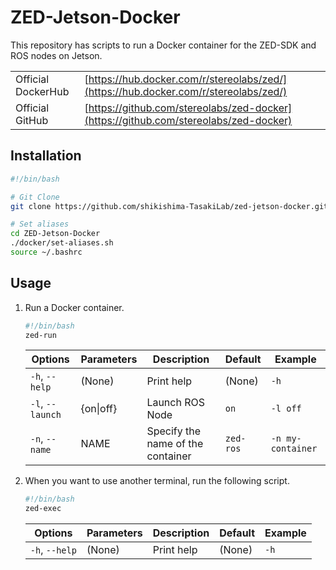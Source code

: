 # ZED-Jetson-Docker

This repository has scripts to run a Docker container for the ZED-SDK and ROS nodes on Jetson.

|                  |                                                                                    |
|------------------|------------------------------------------------------------------------------------|
|Official DockerHub|[https://hub.docker.com/r/stereolabs/zed/](https://hub.docker.com/r/stereolabs/zed/)|
|Official GitHub   |[https://github.com/stereolabs/zed-docker](https://github.com/stereolabs/zed-docker)|

## Installation

```bash
#!/bin/bash

# Git Clone
git clone https://github.com/shikishima-TasakiLab/zed-jetson-docker.git ZED-Jetson-Docker

# Set aliases
cd ZED-Jetson-Docker
./docker/set-aliases.sh
source ~/.bashrc
```

## Usage

1. Run a Docker container.

    ```bash
    #!/bin/bash
    zed-run
    ```

    |Options         |Parameters|Description                      |Default  |Example          |
    |----------------|----------|---------------------------------|---------|-----------------|
    |`-h`, `--help`  |(None)    |Print help                       |(None)   |`-h`             |
    |`-l`, `--launch`|{on\|off} |Launch ROS Node                  |`on`     |`-l off`         |
    |`-n`, `--name`  |NAME      |Specify the name of the container|`zed-ros`|`-n my-container`|

1. When you want to use another terminal, run the following script.

    ```bash
    #!/bin/bash
    zed-exec
    ```

    |Options         |Parameters|Description                      |Default  |Example          |
    |----------------|----------|---------------------------------|---------|-----------------|
    |`-h`, `--help`  |(None)    |Print help                       |(None)   |`-h`             |
